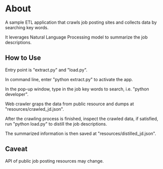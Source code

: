 # About
A sample ETL application that crawls job posting sites and collects data by searching key words.

It leverages Natural Language Processing model to summarize the job descriptions.

## How to Use
Entry point is "extract.py" and "load.py". 

In command line, enter "python extract.py" to activate the app.

In the pop-up window, type in the job key words to search, i.e. "python developer".

Web crawler graps the data from public resource and dumps at "resources/crawled_jd.json".

After the crawling process is finished, inspect the crawled data, if satisfied, run "python load.py" to distill the job descriptions. 

The summarized information is then saved at "resources/distilled_jd.json".

## Caveat
API of public job posting resources may change.